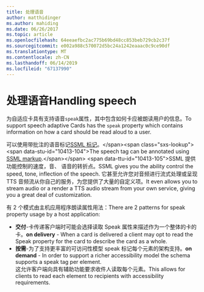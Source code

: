 ```yaml
---
title: 处理语音
author: matthidinger
ms.author: mahiding
ms.date: 06/26/2017
ms.topic: article
ms.openlocfilehash: 64eeaefbc2ac775b69bd48cc853beb729cb2c37f
ms.sourcegitcommit: e002a988c570072d5bc24a1242eaaac0c9ce90df
ms.translationtype: MT
ms.contentlocale: zh-CN
ms.lasthandoff: 06/14/2019
ms.locfileid: "67137990"
---
```

# <a name="handling-speech"></a><span data-ttu-id="10413-102">处理语音</span><span class="sxs-lookup"><span data-stu-id="10413-102">Handling speech</span></span>

<span data-ttu-id="10413-103">为自适应卡具有支持语音`speak`属性，其中包含如何卡应被朗读用户的信息。</span><span class="sxs-lookup"><span data-stu-id="10413-103">To support speech adaptive Cards has the `speak` property which contains information on how a card should be read aloud to a user.</span></span>

<span data-ttu-id="10413-104">可以使用带批注的语音标记[SSML 标记](https://msdn.microsoft.com/en-us/library/office/hh361578(v=office.14).aspx)。</span><span class="sxs-lookup"><span data-stu-id="10413-104">The speech tag can be annotated using  [SSML markup](https://msdn.microsoft.com/en-us/library/office/hh361578(v=office.14).aspx).</span></span> <span data-ttu-id="10413-105">SSML 提供功能控制的速度，音、 语音的转折点。</span><span class="sxs-lookup"><span data-stu-id="10413-105">SSML gives you the ability control the speed, tone, inflection of the speech.</span></span>  <span data-ttu-id="10413-106">它甚至允许您对音频进行流式处理或呈现 TTS 音频流从你自己的服务，为您提供了大量的自定义项。</span><span class="sxs-lookup"><span data-stu-id="10413-106">It even allows you to stream audio or a render a TTS audio stream from your own service, giving you a great deal of customization.</span></span>

<span data-ttu-id="10413-107">有 2 个模式由主机应用程序朗读属性用法：</span><span class="sxs-lookup"><span data-stu-id="10413-107">There are 2 patterns for speak property usage by a host application:</span></span>
* <span data-ttu-id="10413-108">**交付**-卡传递客户端时可能会选择读取 Speak 属性来描述作为一个整体的卡的卡。</span><span class="sxs-lookup"><span data-stu-id="10413-108">**on delivery** - When a card is delivered a client may opt to read the Speak property for the card to describe the card as a whole.</span></span>
* <span data-ttu-id="10413-109">**按需**-为了支持更丰富的可访问性模型 speak 标记每个元素的架构支持。</span><span class="sxs-lookup"><span data-stu-id="10413-109">**on demand** - In order to support a richer accessibility model the schema supports a speak tag per element.</span></span>  
<span data-ttu-id="10413-110">这允许客户端向具有辅助功能要求收件人读取每个元素。</span><span class="sxs-lookup"><span data-stu-id="10413-110">This allows for clients to read each element to recipients with accessibility requirements.</span></span>

